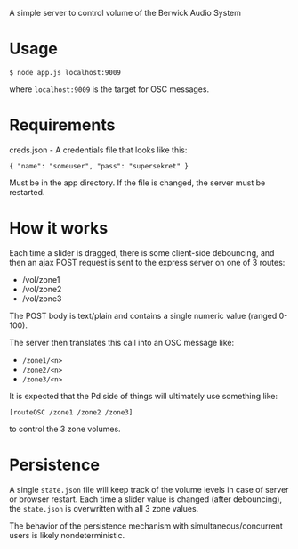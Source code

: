 A simple server to control volume of the Berwick Audio System

# Usage

```
$ node app.js localhost:9009
```
where `localhost:9009` is the target for OSC messages.

# Requirements

creds.json - A credentials file that looks like this:

```
{ "name": "someuser", "pass": "supersekret" }
```

Must be in the app directory.
If the file is changed, the server must be restarted.

# How it works

Each time a slider is dragged, there is some client-side debouncing, and then an ajax POST request is sent to the express server on one of 3 routes:

* /vol/zone1
* /vol/zone2
* /vol/zone3

The POST body is text/plain and contains a single numeric value (ranged 0-100).

The server then translates this call into an OSC message like:

* `/zone1/<n>`
* `/zone2/<n>`
* `/zone3/<n>`

It is expected that the Pd side of things will ultimately use something like:

`[routeOSC /zone1 /zone2 /zone3]`

to control the 3 zone volumes. 

# Persistence

A single `state.json` file will keep track of the volume levels in case of server or browser restart. 
Each time a slider value is changed (after debouncing), the `state.json` is overwritten with all 3 zone values.

The behavior of the persistence mechanism with simultaneous/concurrent users is likely nondeterministic.
